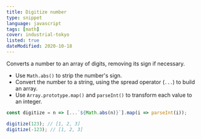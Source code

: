 ```yaml
---
title: Digitize number
type: snippet
language: javascript
tags: [math]
cover: industrial-tokyo
listed: true
dateModified: 2020-10-18
---
```


Converts a number to an array of digits, removing its sign if necessary.

- Use `Math.abs()` to strip the number's sign.
- Convert the number to a string, using the spread operator (`...`) to build an array.
- Use `Array.prototype.map()` and `parseInt()` to transform each value to an integer.

```js
const digitize = n => [...`${Math.abs(n)}`].map(i => parseInt(i));

digitize(123); // [1, 2, 3]
digitize(-123); // [1, 2, 3]
```
